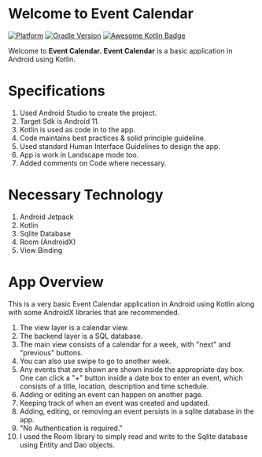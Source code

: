 # Welcome to Event Calendar

[![Platform](https://img.shields.io/badge/platform-Android-yellow.svg)](https://www.android.com)
[![Gradle Version](https://img.shields.io/badge/gradle-7.0.2-green.svg)](https://docs.gradle.org/current/release-notes)
[![Awesome Kotlin Badge](https://kotlin.link/awesome-kotlin.svg)](https://github.com/KotlinBy/awesome-kotlin)

Welcome to **Event Calendar.**
**Event Calendar** is a basic application in Android using Kotlin.

# Specifications
1. Used Android Studio to create the project.
2. Target Sdk is Android 11.
3. Kotlin is used as code in to the app.
4. Code maintains best practices & solid principle guideline.
5. Used standard Human Interface Guidelines to design the app.
6. App is work in Landscape mode too.
7. Added comments on Code where necessary.

# Necessary Technology
1. Android Jetpack
2. Kotlin
3. Sqlite Database
4. Room (AndroidX)
5. View Binding

# App Overview
This is a very basic Event Calendar application in Android using Kotlin along with some 
AndroidX libraries that are recommended. 

1. The view layer is a calendar view. 
2. The backend layer is a SQL database.
3. The main view consists of a calendar for a week, with "next" and "previous" buttons. 
4. You can also use swipe to go to another week.
5. Any events that are shown are shown inside the appropriate day box. One can click a "+" button
inside a date box to enter an event, which consists of a title, location, description and time schedule.
6. Adding or editing an event can happen on another page. 
7. Keeping track of when an event was created and updated.
8. Adding, editing, or removing an event persists in a sqlite database in the app. 
9. "No Authentication is required." 
10. I used the Room library to simply read and write to the Sqlite database using Entity and Dao objects.